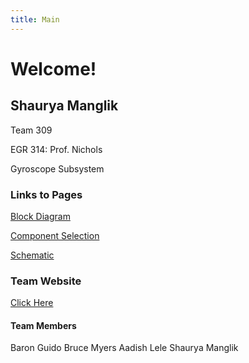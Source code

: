 ```yaml
---
title: Main
---
```

# Welcome!

## Shaurya Manglik

Team 309

EGR 314: Prof. Nichols

Gyroscope Subsystem



### Links to Pages

[Block Diagram](https://shauryamanglik.github.io/shauryamanglik/Block%20Diagram/)

[Component Selection](https://shauryamanglik.github.io/shauryamanglik/Component%20Selection/)

[Schematic](https://shauryamanglik.github.io/shauryamanglik/Individual%20Schematic/)



### Team Website

[Click Here](https://egr314-2025-s-309.github.io/)

#### Team Members

Baron Guido
Bruce Myers
Aadish Lele
Shaurya Manglik
